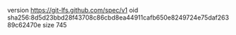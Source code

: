 version https://git-lfs.github.com/spec/v1
oid sha256:8d5d23bbd28f43708c86cbd8ea44911cafb650e8249724e75daf26389c62470e
size 745
